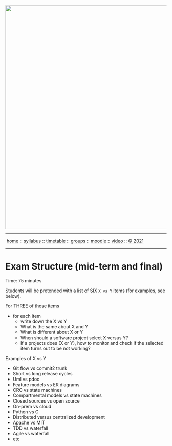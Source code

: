 <a name=top>
<a href="http://tiny.cc/se21"><img  width=700
  src="https://raw.githubusercontent.com/txt/se21/master/docs/img/femse.png"></a>
<hr>
<p>
&nbsp;<a href="https://tiny.cc/se21">home</a> ::
<a href="https://github.com/txt/se21/blob/master/docs/syllabus.md#top">syllabus</a> ::
<a href="https://github.com/txt/se21/blob/master/docs/syllabus.md#timetable">timetable</a> ::
<a href="https://docs.google.com/spreadsheets/d/1KKskduN7m1R3WYhQTLyWJgxkAvrp2UV-LEu5JWN26xo/edit#gid=0">groups</a> ::
<a href="https://moodle-courses2122.wolfware.ncsu.edu/course/view.php?id=3211">moodle</a> ::
<a href="https://ncsu.hosted.panopto.com/Panopto/Pages/Sessions/List.aspx#folderID=a5998f03-01df-4c6c-91c1-ad80003f3c7c">video</a> ::
<a href="https://github.com/txt/se21/blob/master/LICENSE.md#top">&copy; 2021</a>
<br>
<hr>

# Exam Structure (mid-term and final)

Time: 75 minutes

Students will be pretended with a list of SIX `X vs Y` items (for examples, see below).
  
For THREE of those items

- for each item
  - write down the X vs Y
  - What is the same about X and Y
  - What is different about X or Y
  - When should a software project select X versus Y?  
  - If a projects does (X or Y), how to monitor and check if the selected item  turns out to be not working?


Examples of X vs Y

- Git flow vs commit2 trunk
- Short vs long release cycles
- Uml vs pdoc
- Feature models vs ER diagrams
- CRC vs state machines
- Compartmental models vs state machines
- Closed sources vs open source
- On-prem vs cloud
- Python vs C
- Distributed versus centralized development
- Apache vs MIT
- TDD vs waterfall
- Agile vs waterfall
- etc
